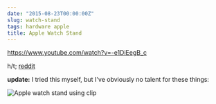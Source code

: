 ```yaml
---
date: "2015-08-23T00:00:00Z"
slug: watch-stand
tags: hardware apple
title: Apple Watch Stand
---
```


https://www.youtube.com/watch?v=-e1DiEegB_c

h/t; [reddit](https://www.reddit.com/r/apple/comments/3hygaj/i_put_together_a_really_lazy_and_nice_diy_apple/)

**update:** I tried this myself, but I've obviously no talent for these things:

![ Apple watch stand using clip][watchclip]

[watchclip]: /public/img/15/watchclip.jpeg
